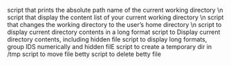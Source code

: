 script that prints the absolute path name of the current working directory \n
script that display the content list of your current working directory \n
script that changes the working directory to the user’s home directory \n
script to display current directory contents in a long format 
script to Display current directory contents, including hidden file
script to display long formats, group IDS numerically and hidden filE
script to create a temporary dir in /tmp
script to move file betty
script to delete betty file
